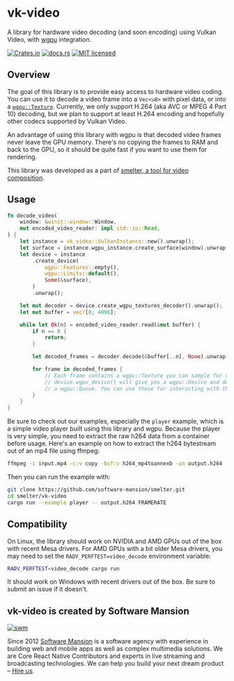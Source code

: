 # vk-video

A library for hardware video decoding (and soon encoding) using Vulkan Video, with [wgpu] integration.

[![Crates.io][crates-badge]][crates-url]
[![docs.rs][docs-badge]][docs-url]
[![MIT licensed][mit-badge]][mit-url]

[crates-badge]: https://img.shields.io/crates/v/vk-video
[crates-url]: https://crates.io/crates/vk-video
[mit-badge]: https://img.shields.io/badge/license-MIT-blue.svg
[mit-url]: https://github.com/software-mansion/smelter/blob/master/vk-video/LICENSE
[docs-badge]: https://img.shields.io/docsrs/vk-video
[docs-url]: https://docs.rs/vk-video/latest/vk-video/

## Overview

The goal of this library is to provide easy access to hardware video coding. You can use it to decode a video frame into a `Vec<u8>` with pixel data, or into a [`wgpu::Texture`]. Currently, we only support H.264 (aka AVC or MPEG 4 Part 10) decoding, but we plan to support at least H.264 encoding and hopefully other codecs supported by Vulkan Video.

An advantage of using this library with wgpu is that decoded video frames never leave the GPU memory. There's no copying the frames to RAM and back to the GPU, so it should be quite fast if you want to use them for rendering.

This library was developed as a part of [smelter, a tool for video composition](https://smelter.dev/).

## Usage

```rs
fn decode_video(
    window: &winit::window::Window,
    mut encoded_video_reader: impl std::io::Read,
) {
    let instance = vk_video::VulkanInstance::new().unwrap();
    let surface = instance.wgpu_instance.create_surface(window).unwrap();
    let device = instance
        .create_device(
            wgpu::Features::empty(),
            wgpu::Limits::default(),
            Some(&surface),
        )
        .unwrap();

    let mut decoder = device.create_wgpu_textures_decoder().unwrap();
    let mut buffer = vec![0; 4096];

    while let Ok(n) = encoded_video_reader.read(&mut buffer) {
        if n == 0 {
            return;
        }

        let decoded_frames = decoder.decode(&buffer[..n], None).unwrap();

        for frame in decoded_frames {
            // Each frame contains a wgpu::Texture you can sample for drawing.
            // device.wgpu_device() will give you a wgpu::Device and device.wgpu_queue()
            // a wgpu::Queue. You can use these for interacting with the frames.
        }
    }
}
```
Be sure to check out our examples, especially the `player` example, which is a simple video player built using this library and wgpu. Because the player is very simple, you need to extract the raw h264 data from a container before usage. Here's an example on how to extract the h264 bytestream out of an mp4 file using ffmpeg:

```sh
ffmpeg -i input.mp4 -c:v copy -bsf:v h264_mp4toannexb -an output.h264
```

Then you can run the example with:

```sh
git clone https://github.com/software-mansion/smelter.git
cd smelter/vk-video
cargo run --example player -- output.h264 FRAMERATE
```

## Compatibility

On Linux, the library should work on NVIDIA and AMD GPUs out of the box with recent Mesa drivers. For AMD GPUs with a bit older Mesa drivers, you may need to set the `RADV_PERFTEST=video_decode` environment variable:

```sh
RADV_PERFTEST=video_decode cargo run
```

It should work on Windows with recent drivers out of the box. Be sure to submit an issue if it doesn't.

[wgpu]: https://wgpu.rs/
[`wgpu::Texture`]: https://docs.rs/wgpu/latest/wgpu/struct.Texture.html

## vk-video is created by Software Mansion

[![swm](https://logo.swmansion.com/logo?color=white&variant=desktop&width=150&tag=smelter-vk-video 'Software Mansion')](https://swmansion.com)

Since 2012 [Software Mansion](https://swmansion.com) is a software agency with experience in building web and mobile apps as well as complex multimedia solutions. We are Core React Native Contributors and experts in live streaming and broadcasting technologies. We can help you build your next dream product – [Hire us](https://swmansion.com/contact/projects?utm_source=smelter-vk-video&utm_medium=readme).
